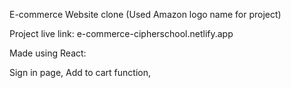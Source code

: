 E-commerce Website clone
(Used Amazon logo name for project)

Project live link: 
  e-commerce-cipherschool.netlify.app


Made using React:

Sign in page,
Add to cart function,



